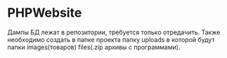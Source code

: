 # PHPWebsite

Дампы БД лежат в репозитории, требуется только отредачить. Также необходимо создать в папке проекта папку uploads в которой будут папки images(товаров) files(.zip архивы с программами).
